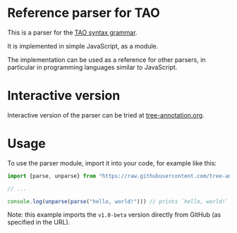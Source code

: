 # Reference parser for TAO

This is a parser for the [TAO syntax grammar](https://www.tree-annotation.org/#grammar).

It is implemented in simple JavaScript, as a module.

The implementation can be used as a reference for other parsers, in particular in programming languages similar to JavaScript.

# Interactive version

Interactive version of the parser can be tried at [tree-annotation.org](https://tree-annotation.org/parser.html).

# Usage

To use the parser module, import it into your code, for example like this:

```js
import {parse, unparse} from "https://raw.githubusercontent.com/tree-annotation/tao/v1.0-beta/parser.js"

// ...

console.log(unparse(parse("hello, world!"))) // prints `hello, world!`
```

Note: this example imports the `v1.0-beta` version directly from GitHub (as specified in the URL).